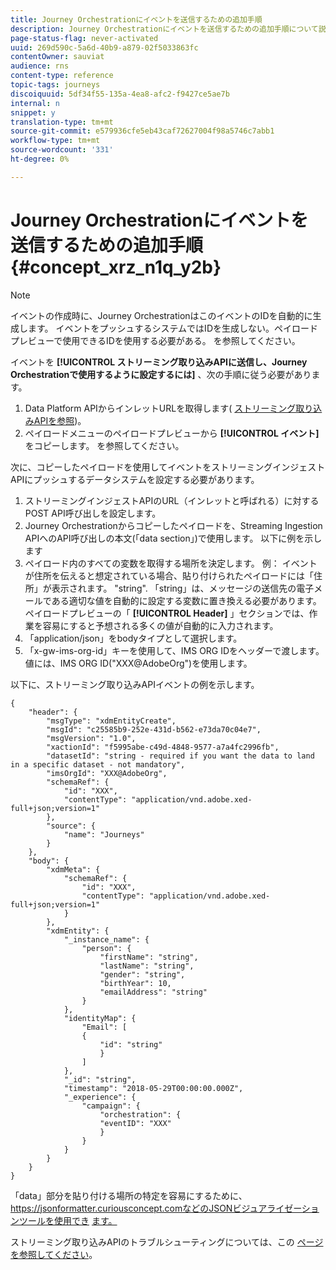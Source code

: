 ```yaml
---
title: Journey Orchestrationにイベントを送信するための追加手順
description: Journey Orchestrationにイベントを送信するための追加手順について説明します
page-status-flag: never-activated
uuid: 269d590c-5a6d-40b9-a879-02f5033863fc
contentOwner: sauviat
audience: rns
content-type: reference
topic-tags: journeys
discoiquuid: 5df34f55-135a-4ea8-afc2-f9427ce5ae7b
internal: n
snippet: y
translation-type: tm+mt
source-git-commit: e579936cfe5eb43caf72627004f98a5746c7abb1
workflow-type: tm+mt
source-wordcount: '331'
ht-degree: 0%

---
```




# Journey Orchestrationにイベントを送信するための追加手順 {#concept_xrz_n1q_y2b}

>[!NOTE]
>
>イベントの作成時に、Journey OrchestrationはこのイベントのIDを自動的に生成します。 イベントをプッシュするシステムではIDを生成しない。ペイロードプレビューで使用できるIDを使用する必要がある。 [](../event/previewing-the-payload.md)を参照してください。

イベントを **[!UICONTROL ストリーミング取り込みAPIに送信し、Journey Orchestrationで使用するように設定するには]** 、次の手順に従う必要があります。

1. Data Platform APIからインレットURLを取得します( [ストリーミング取り込みAPIを参照](https://docs.adobe.com/content/help/en/experience-platform/ingestion/streaming/overview.html))。
1. ペイロードメニューのペイロードプレビューから **[!UICONTROL イベント]** をコピーします。 [](../event/defining-the-payload-fields.md)を参照してください。

次に、コピーしたペイロードを使用してイベントをストリーミングインジェストAPIにプッシュするデータシステムを設定する必要があります。

1. ストリーミングインジェストAPIのURL（インレットと呼ばれる）に対するPOST API呼び出しを設定します。
1. Journey Orchestrationからコピーしたペイロードを、Streaming Ingestion APIへのAPI呼び出しの本文(「data section」)で使用します。 以下に例を示します
1. ペイロード内のすべての変数を取得する場所を決定します。 例： イベントが住所を伝えると想定されている場合、貼り付けられたペイロードには「住所」が表示されます。 &quot;string&quot;. 「string」は、メッセージの送信先の電子メールである適切な値を自動的に設定する変数に置き換える必要があります。 ペイロードプレビューの「 **[!UICONTROL Header]** 」セクションでは、作業を容易にすると予想される多くの値が自動的に入力されます。
1. 「application/json」をbodyタイプとして選択します。
1. 「x-gw-ims-org-id」キーを使用して、IMS ORG IDをヘッダーで渡します。 値には、IMS ORG ID(&quot;XXX@AdobeOrg&quot;)を使用します。

以下に、ストリーミング取り込みAPIイベントの例を示します。

```
{
    "header": {
        "msgType": "xdmEntityCreate",
        "msgId": "c25585b9-252e-431d-b562-e73da70c04e7",
        "msgVersion": "1.0",
        "xactionId": "f5995abe-c49d-4848-9577-a7a4fc2996fb",
        "datasetId": "string - required if you want the data to land in a specific dataset - not mandatory",
        "imsOrgId": "XXX@AdobeOrg",
        "schemaRef": {
            "id": "XXX",
            "contentType": "application/vnd.adobe.xed-full+json;version=1"
        },
        "source": {
            "name": "Journeys"
        }
    },
    "body": {
        "xdmMeta": {
            "schemaRef": {
                "id": "XXX",
                "contentType": "application/vnd.adobe.xed-full+json;version=1"
            }
        },
        "xdmEntity": {
            "_instance_name": {
                "person": {
                    "firstName": "string",
                    "lastName": "string",
                    "gender": "string",
                    "birthYear": 10,
                    "emailAddress": "string"
                }
            },
            "identityMap": {
                "Email": [
                {
                    "id": "string"
                    }
                ]
            },
            "_id": "string",
            "timestamp": "2018-05-29T00:00:00.000Z",
            "_experience": {
                "campaign": {
                    "orchestration": {
                    "eventID": "XXX"
                    }
                }
            }
        }
    }
}
```

「data」部分を貼り付ける場所の特定を容易にするために、https://jsonformatter.curiousconcept.comなどのJSONビジュアライゼーションツールを使用でき [ます。](https://jsonformatter.curiousconcept.com)

ストリーミング取り込みAPIのトラブルシューティングについては、この [ページを参照してください](https://docs.adobe.com/content/help/en/experience-platform/ingestion/streaming/troubleshooting.html)。
